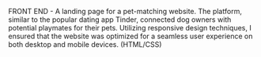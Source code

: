 
FRONT END - A landing page for a pet-matching website. The platform, similar to the popular dating app Tinder, connected dog owners with potential playmates for their pets. Utilizing responsive design techniques, I ensured that the website was optimized for a seamless user experience on both desktop and mobile devices. (HTML/CSS)
